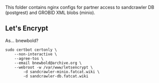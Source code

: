 
This folder contains nginx configs for partner access to sandcrawler DB
(postgrest) and GROBID XML blobs (minio).

## Let's Encrypt

As... bnewbold?

    sudo certbot certonly \
        --non-interactive \
        --agree-tos \
        --email bnewbold@archive.org \
        --webroot -w /var/www/letsencrypt \
            -d sandcrawler-minio.fatcat.wiki \
            -d sandcrawler-db.fatcat.wiki

